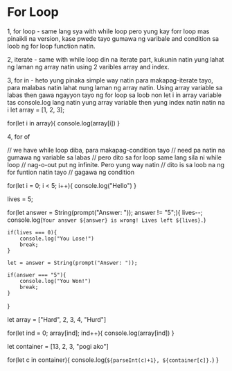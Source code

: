 # For Loop
1, for loop - same lang sya with while loop pero yung kay forr loop mas pinaikli na version, kase pwede tayo gumawa ng varibale and condition sa loob ng for loop function natin.

2, iterate - same with while loop din na iterate part, kukunin natin yung lahat ng laman ng array natin using 2 varibles array and index.

3, for in - heto yung pinaka simple way natin para makapag-iterate tayo, para malabas natin lahat nung laman ng array natin. Using array variable sa labas then gawa ngayyon tayo ng for loop sa loob non let i in array variable tas console.log lang natin yung array variable then yung index natin natin na i
let array = [1, 2, 3];

for(let i in array){
    console.log(array[i])
}


4, for of



// we have while loop diba, para makapag-condition tayo 
// need pa natin na gumawa ng variable sa labas
// pero dito sa for loop same lang sila ni while loop
// nag-o-out put ng infinite. Pero yung way natin 
// dito is sa loob na ng for funtion natin tayo
// gagawa ng condition

for(let i = 0; i < 5; i++){
    console.log("Hello")
}


lives = 5;

for(let answer = String(prompt("Answer: ")); answer != "5";){
    lives--;
    console.log(`Your answer ${answer} is wrong! Lives left ${lives}.`)

    if(lives === 0){
        console.log("You Lose!")
        break;
    }

    let = answer = String(prompt("Answer: "));

    if(answer === "5"){
        console.log("You Won!")
        break;
    }
}

let array = ["Hard", 2, 3, 4, "Hurd"]

for(let ind = 0; array[ind]; ind++){
    console.log(array[ind])
}

let container = [13, 2, 3, "pogi ako"]

for(let c in container){
    console.log(`${parseInt(c)+1}, ${container[c]}.`)
}